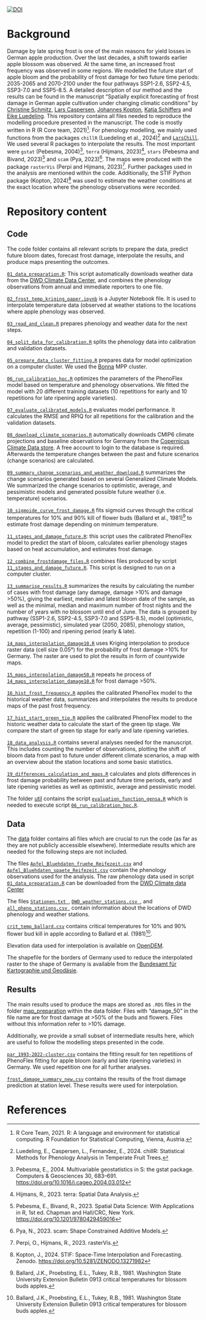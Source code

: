 [![DOI](https://zenodo.org/badge/DOI/10.5281/zenodo.15486909.svg)](https://doi.org/10.5281/zenodo.15486909)
# Background
Damage by late spring frost is one of the main reasons for yield losses in German apple production. Over the last decades, a shift towards earlier apple blossom was observed. At the same time, an increased frost frequency was observed in some regions. 
We modelled the future start of apple bloom and the probability of frost damage for two future time periods: 2035-2065 and 2070-2100 under the four pathways SSP1-2.6, SSP2-4.5, SSP3-7.0 and SSP5-8.5. A detailed description of our method and the results can be found in the manuscript “Spatially explicit forecasting of frost damage in German apple cultivation under changing climatic conditions” by [Christine Schmitz](https://github.com/ChristineSchmitz), [Lars Caspersen](https://github.com/larscaspersen), [Johannes Kopton](https://github.com/johanneskopton), [Katja Schiffers](https://github.com/katjaschiffers) and [Eike Luedeling](https://github.com/eikeluedeling).
This repository contains all files needed to reproduce the modelling procedure presented in the manuscript. The code is mostly written in R (R Core team, 2021)[^1]. For phenology modelling, we mainly used functions from the packages `chillR` (Luedeling et al., 2024)[^2] and [`LarsChill`](https://github.com/larscaspersen/addition_chillR). We used several R packages to interpolate the results. The most important were `gstat` (Pebesma, 2004)[^3], `terra` (Hijmans, 2023)[^4], `stars` (Pebesma and Bivand, 2023)[^5] and `scam` (Pya, 2023)[^6]. The maps were produced with the package `rasterVis` (Perpi and Hijmans, 2023)[^7]. Further packages used in the analysis are mentioned within the code. 
Additionally, the STIF Python package (Kopton, 2024)[^8] was used to estimate the weather conditions at the exact location where the phenology observations were recorded.

# Repository content

## Code
The code folder contains all relevant scripts to prepare the data, predict future bloom dates, forecast frost damage, interpolate the results, and produce maps presenting the outcomes. 

[`01_data_preparation.R`](https://github.com/ChristineSchmitz/supporting_information_frostrisk_maps/blob/main/code/01_data_preparation.R): This script automatically downloads weather data from the [DWD Climate Data Center](https://opendata.dwd.de/climate_environment/CDC/observations_germany/climate/daily/kl/historical/), and combines the phenology observations from annual and immediate reporters to one file. 

[`02_frost_temp_kriging_paper.ipynb`](https://github.com/ChristineSchmitz/supporting_information_frostrisk_maps/blob/main/code/02_frost_temp_kriging_paper.ipynb) is a Jupyter Notebook file. It is used to interpolate temperature data (observed at weather stations to the locations where apple phenology was observed. 

[`03_read_and_clean.R`](https://github.com/ChristineSchmitz/supporting_information_frostrisk_maps/blob/main/code/03_read_and_clean.R) prepares phenology and weather data for the next steps. 

[`04_split_data_for_calibration.R`](https://github.com/ChristineSchmitz/supporting_information_frostrisk_maps/blob/main/code/04_split_data_for_calibration.R) splits the phenology data into calibration and validation datasets. 

[`05_prepare_data_cluster_fitting.R`](https://github.com/ChristineSchmitz/supporting_information_frostrisk_maps/blob/main/code/05_prepare_data_cluster_fitting.R) prepares data for model optimization on a computer cluster. We used the [Bonna](https://www.hpc.uni-bonn.de/en/systems/bonna) MPP cluster. 

[`06_run_calibration_hpc.R`](https://github.com/ChristineSchmitz/supporting_information_frostrisk_maps/blob/main/code/06_run_calibration_hpc.R) optimizes the parameters of the PhenoFlex model based on temperature and phenology observations. We fitted the model with 20 different training datasets (10 repetitions for early and 10 repetitions for late ripening apple varieties). 

[`07_evaluate_calibrated_models.R`](https://github.com/ChristineSchmitz/supporting_information_frostrisk_maps/blob/main/code/07_evaluate_calibrated_models.R) evaluates model performance. It calculates the RMSE and RPIQ for all repetitions for the calibration and the validation datasets. 

[`08_download_climate_scenarios.R`](https://github.com/ChristineSchmitz/supporting_information_frostrisk_maps/blob/main/code/08_download_climate_scenarios.R) automatically downloads CMIP6 climate projections and baseline observations for Germany from the [Copernicus Climate Data store](https://cds.climate.copernicus.eu/). A free account to login to the database is required. Afterwards the temperature changes between the past and future scenarios (change scenarios) are calculated. 

[`09_summary_change_scenarios_and_weather_download.R`](https://github.com/ChristineSchmitz/supporting_information_frostrisk_maps/blob/main/code/09_summary_change_scenarios_and_weather_download.R) summarizes the change scenarios generated based on several Generalized Climate Models. We summarized the change scenarios to optimistic, average, and pessimistic models and generated possible future weather (i.e. temperature) scenarios. 

[`10_sigmoide_curve_frost_damage.R`](https://github.com/ChristineSchmitz/supporting_information_frostrisk_maps/blob/main/code/10_sigmoide_curve_frost_damage.R) fits sigmoid curves through the critical temperatures for 10% and 90% kill of flower buds (Ballard et al., 1981)[^9] to estimate frost damage depending on minimum temperature. 

[`11_stages_and_damage_future.R`](https://github.com/ChristineSchmitz/supporting_information_frostrisk_maps/blob/main/code/11_stages_and_damage_future.R): this script uses the calibrated PhenoFlex model to predict the start of bloom, calculates earlier phenology stages based on heat accumulation, and estimates frost damage.

[`12_combine_frostdamage_files.R`](https://github.com/ChristineSchmitz/supporting_information_frostrisk_maps/blob/main/code/12_combine_frostdamage_files.R) combines files produced by script [`11_stages_and_damage_future.R`](https://github.com/ChristineSchmitz/supporting_information_frostrisk_maps/blob/main/code/11_stages_and_damage_future.R). This script is designed to run on a computer cluster. 

[`13_summarise_results.R`](https://github.com/ChristineSchmitz/supporting_information_frostrisk_maps/blob/main/code/13_summarise_results.R) summarizes the results by calculating the number of cases with frost damage (any damage, damage >10% and damage >50%), giving the earliest, median and latest bloom date of the sample, as well as the minimal, median and maximum number of frost nights and the number of years with no blossom until end of June. The data is grouped by pathway (SSP1-2.6, SSP2-4.5, SSP3-7.0 and SSP5-8.5), model (optimistic, average, pessimistic), simulated year (2050, 2085), phenology station, repetition (1-100) and ripening period (early & late).

[`14_maps_interpolation_damage10.R`](https://github.com/ChristineSchmitz/supporting_information_frostrisk_maps/blob/main/code/14_maps_interpolation_damage10.R) uses Kriging interpolation to produce raster data (cell size 0.05°) for the probability of frost damage >10% for Germany. The raster are used to plot the results in form of countywide maps. 

[`15_maps_interpolation_damage50.R`](https://github.com/ChristineSchmitz/supporting_information_frostrisk_maps/blob/main/code/15_maps_interpolation_damage50.R) repeats he process of [`14_maps_interpolation_damage10.R`](https://github.com/ChristineSchmitz/supporting_information_frostrisk_maps/blob/main/code/14_maps_interpolation_damage10.R) for frost damage >50%. 

[`16_hist_frost_frequency.R`](https://github.com/ChristineSchmitz/supporting_information_frostrisk_maps/blob/main/code/16_hist_frost_frequency.R) applies the calibrated PhenoFlex model to the historical weather data, summarizes and interpolates the results to produce maps of the past frost frequency. 

[`17_hist_start_green_tip.R`](https://github.com/ChristineSchmitz/supporting_information_frostrisk_maps/blob/main/code/17_hist_start_green_tip.R) applies the calibrated PhenoFlex model to the historic weather data to calculate the start of the green tip stage. We compare the start of green tip stage for early and late ripening varieties. 

[`18_data_analysis.R`](https://github.com/ChristineSchmitz/supporting_information_frostrisk_maps/blob/main/code/18_data_analysis.R) contains several analyses needed for the manuscript. This includes counting the number of observations, plotting the shift of bloom data from past to future under different climate scenarios, a map with an overview about the station locations and some basic statistics. 

[`19_differences_calculation_and_maps.R`](https://github.com/ChristineSchmitz/supporting_information_frostrisk_maps/blob/main/code/19_differences_calculation_and_maps.R) calculates and plots differences in frost damage probability between past and future time periods, early and late ripening varieties as well as optimistic, average and pessimistic model. 

The folder [util]( https://github.com/ChristineSchmitz/supporting_information_frostrisk_maps/tree/main/code/util) contains the script [`evaluation_function_gensa.R`](https://github.com/ChristineSchmitz/supporting_information_frostrisk_maps/blob/main/code/util/evaluation_function_gensa.R) which is needed to execute script [`06_run_calibration_hpc.R`](https://github.com/ChristineSchmitz/supporting_information_frostrisk_maps/blob/main/code/06_run_calibration_hpc.R). 

## Data
The [data]( https://github.com/ChristineSchmitz/supporting_information_frostrisk_maps/tree/main/data) folder contains all files which are crucial to run the code (as far as they are not publicly accessible elsewhere). Intermediate results which are needed for the following steps are not included. 

The files [`Apfel_Bluehdaten_fruehe_Reifezeit.csv`](https://github.com/ChristineSchmitz/supporting_information_frostrisk_maps/blob/main/data/Apfel_Bluehdaten_fruehe_Reifezeit.csv) and [`Apfel_Bluehdaten_spaete_Reifezeit.csv`](https://github.com/ChristineSchmitz/supporting_information_frostrisk_maps/blob/main/data/Apfel_Bluehdaten_spaete_Reifezeit.csv) contain the phenology observations used for the analysis. The raw phenology data used in script [`01_data_preparation.R`](https://github.com/ChristineSchmitz/supporting_information_frostrisk_maps/blob/main/code/01_data_preparation.R) can be downloaded from the [DWD Climate data Center](https://opendata.dwd.de/climate_environment/CDC/observations_germany/phenology/)

The files [`Stationen.txt `]( https://github.com/ChristineSchmitz/supporting_information_frostrisk_maps/blob/main/data/Stationen.txt), [`DWD_weather_stations.csv `]( https://github.com/ChristineSchmitz/supporting_information_frostrisk_maps/blob/main/data/DWD_weather_stations.csv), and [`all_pheno_stations.csv `]( https://github.com/ChristineSchmitz/supporting_information_frostrisk_maps/blob/main/data/all_pheno_stations.csv) contain information about the locations of DWD phenology and weather stations. 

[`crit_temp_ballard.csv`]( https://github.com/ChristineSchmitz/supporting_information_frostrisk_maps/blob/main/data/crit_temp_ballard.csv) contains critical temperatures for 10% and 90% flower bud kill in apple according to Ballard et al. (1981)[^9]. 

Elevation data used for interpolation is available on [OpenDEM](https://www.opendem.info/download_srtm.html). 

The shapefile for the borders of Germany used to reduce the interpolated raster to the shape of Germany is available from the [Bundesamt für Kartographie und Geodäsie](https://gdz.bkg.bund.de/index.php/default/digitale-geodaten/verwaltungsgebiete/verwaltungsgebiete-1-5-000-000-stand-01-01-vg5000-01-01.html).

## Results
The main results used to produce the maps are stored as `.RDS` files in the folder [map_preparation]( https://github.com/ChristineSchmitz/supporting_information_frostrisk_maps/tree/main/data/map_preparation) within the data folder. Files with “damage_50” in the file name are for frost damage at >50% of the buds and flowers. Files without this information refer to >10% damage.

Additionally, we provide a small subset of intermediate results here, which are useful to follow the modelling steps presented in the code. 

[`par_1993-2022-cluster.csv`]( https://github.com/ChristineSchmitz/supporting_information_frostrisk_maps/blob/main/data/par_1993-2022-cluster.csv) contains the fitting result for ten repetitions of PhenoFlex fitting for apple bloom (early and late ripening varieties) in Germany. We used repetition one for all further analyses. 

[`frost_damage_summary_new.csv`]( https://github.com/ChristineSchmitz/supporting_information_frostrisk_maps/blob/main/data/frost_damage_summary_new.csv) contains the results of the frost damage prediction at station level. These results were used for interpolation. 

# References
[^1]: R Core Team, 2021. R: A language and environment for statistical computing. R Foundation for Statistical Computing, Vienna, Austria.
[^2]: Luedeling, E., Caspersen, L., Fernandez, E., 2024. chillR: Statistical Methods for Phenology Analysis in Temperate Fruit Trees.
[^3]: Pebesma, E., 2004. Multivariable geostatistics in S: the gstat package. Computers & Geosciences 30, 683–691. https://doi.org/10.1016/j.cageo.2004.03.012
[^4]: Hijmans, R., 2023. terra: Spatial Data Analysis.
[^5]: Pebesma, E., Bivand, R., 2023. Spatial Data Science: With Applications in R, 1st ed. Chapman and Hall/CRC, New York. https://doi.org/10.1201/9780429459016
[^6]: Pya, N., 2023. scam: Shape Constrained Additive Models.
[^7]: Perpi, O., Hijmans, R., 2023. rasterVis.
[^8]: Kopton, J., 2024. STIF: Space-Time Interpolation and Forecasting. Zenodo. https://doi.org/10.5281/ZENODO.13271982
[^9]: Ballard, J.K., Proebsting, E.L., Tukey, R.B., 1981. Washington State University Extension Bulletin 0913 critical temperatures for blossom buds apples.

